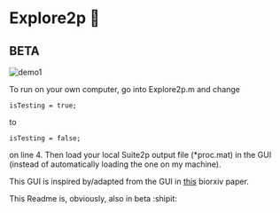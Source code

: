 # Explore2p :microscope:

## BETA

![demo1](https://github.com/xiuyechen/Explore2p/blob/master/demo/screenshot1.png "Demo Text 1")

To run on your own computer, go into Explore2p.m and change

```
isTesting = true;
```
to 
```
isTesting = false;
```
on line 4. Then load your local Suite2p output file (*proc.mat) in the GUI (instead of automatically loading the one on my machine). 

This GUI is inspired by/adapted from the GUI in [this](https://www.biorxiv.org/content/early/2018/03/27/289413) biorxiv paper.

This Readme is, obviously, also in beta :shipit:
